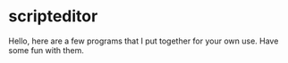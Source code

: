 # scripteditor
Hello, here are a few programs that I put together for your own use.
Have some fun with them.
